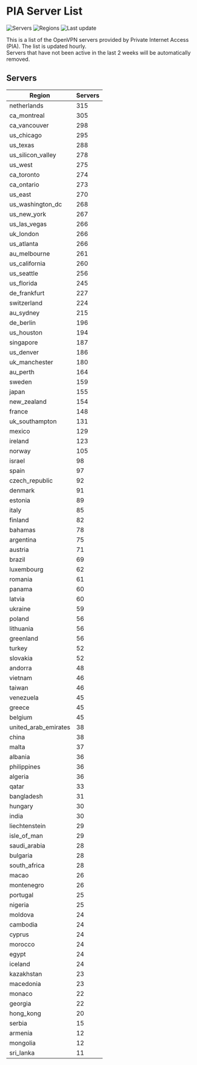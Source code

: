 # PIA Server List

![Servers](https://img.shields.io/badge/servers-10,772-blue)
![Regions](https://img.shields.io/badge/regions-97-blue)
![Last update](https://img.shields.io/badge/last_updated-Tue_Jul_02_01:16:07_UTC_2024-blue)

This is a list of the OpenVPN servers provided by Private Internet Access (PIA). The list is updated hourly. </br>
Servers that have not been active in the last 2 weeks will be automatically removed.

## Servers
| Region               | Servers |
|----------------------|---------|
| netherlands | 315 |
| ca_montreal | 305 |
| ca_vancouver | 298 |
| us_chicago | 295 |
| us_texas | 288 |
| us_silicon_valley | 278 |
| us_west | 275 |
| ca_toronto | 274 |
| ca_ontario | 273 |
| us_east | 270 |
| us_washington_dc | 268 |
| us_new_york | 267 |
| us_las_vegas | 266 |
| uk_london | 266 |
| us_atlanta | 266 |
| au_melbourne | 261 |
| us_california | 260 |
| us_seattle | 256 |
| us_florida | 245 |
| de_frankfurt | 227 |
| switzerland | 224 |
| au_sydney | 215 |
| de_berlin | 196 |
| us_houston | 194 |
| singapore | 187 |
| us_denver | 186 |
| uk_manchester | 180 |
| au_perth | 164 |
| sweden | 159 |
| japan | 155 |
| new_zealand | 154 |
| france | 148 |
| uk_southampton | 131 |
| mexico | 129 |
| ireland | 123 |
| norway | 105 |
| israel | 98 |
| spain | 97 |
| czech_republic | 92 |
| denmark | 91 |
| estonia | 89 |
| italy | 85 |
| finland | 82 |
| bahamas | 78 |
| argentina | 75 |
| austria | 71 |
| brazil | 69 |
| luxembourg | 62 |
| romania | 61 |
| panama | 60 |
| latvia | 60 |
| ukraine | 59 |
| poland | 56 |
| lithuania | 56 |
| greenland | 56 |
| turkey | 52 |
| slovakia | 52 |
| andorra | 48 |
| vietnam | 46 |
| taiwan | 46 |
| venezuela | 45 |
| greece | 45 |
| belgium | 45 |
| united_arab_emirates | 38 |
| china | 38 |
| malta | 37 |
| albania | 36 |
| philippines | 36 |
| algeria | 36 |
| qatar | 33 |
| bangladesh | 31 |
| hungary | 30 |
| india | 30 |
| liechtenstein | 29 |
| isle_of_man | 29 |
| saudi_arabia | 28 |
| bulgaria | 28 |
| south_africa | 28 |
| macao | 26 |
| montenegro | 26 |
| portugal | 25 |
| nigeria | 25 |
| moldova | 24 |
| cambodia | 24 |
| cyprus | 24 |
| morocco | 24 |
| egypt | 24 |
| iceland | 24 |
| kazakhstan | 23 |
| macedonia | 23 |
| monaco | 22 |
| georgia | 22 |
| hong_kong | 20 |
| serbia | 15 |
| armenia | 12 |
| mongolia | 12 |
| sri_lanka | 11 |